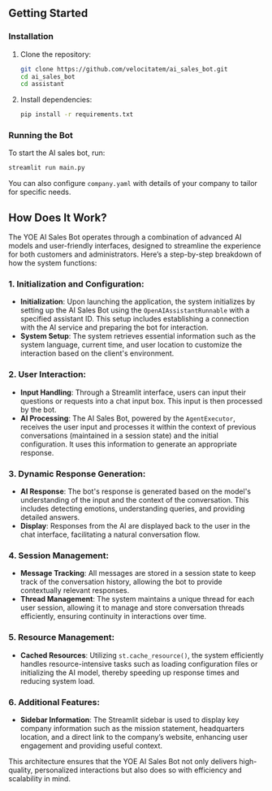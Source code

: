 ## Getting Started

### Installation

1. Clone the repository:
   ```bash
   git clone https://github.com/velocitatem/ai_sales_bot.git
   cd ai_sales_bot
   cd assistant
   ```

2. Install dependencies:
   ```bash
   pip install -r requirements.txt
   ```

### Running the Bot

To start the AI sales bot, run:

```bash
streamlit run main.py
```

You can also configure `company.yaml` with details of your company to tailor for specific needs.

## How Does It Work?

The YOE AI Sales Bot operates through a combination of advanced AI models and user-friendly interfaces, designed to streamline the experience for both customers and administrators. Here’s a step-by-step breakdown of how the system functions:

### 1. Initialization and Configuration:
- **Initialization**: Upon launching the application, the system initializes by setting up the AI Sales Bot using the `OpenAIAssistantRunnable` with a specified assistant ID. This setup includes establishing a connection with the AI service and preparing the bot for interaction.
- **System Setup**: The system retrieves essential information such as the system language, current time, and user location to customize the interaction based on the client's environment.

### 2. User Interaction:
- **Input Handling**: Through a Streamlit interface, users can input their questions or requests into a chat input box. This input is then processed by the bot.
- **AI Processing**: The AI Sales Bot, powered by the `AgentExecutor`, receives the user input and processes it within the context of previous conversations (maintained in a session state) and the initial configuration. It uses this information to generate an appropriate response.

### 3. Dynamic Response Generation:
- **AI Response**: The bot's response is generated based on the model's understanding of the input and the context of the conversation. This includes detecting emotions, understanding queries, and providing detailed answers.
- **Display**: Responses from the AI are displayed back to the user in the chat interface, facilitating a natural conversation flow.

### 4. Session Management:
- **Message Tracking**: All messages are stored in a session state to keep track of the conversation history, allowing the bot to provide contextually relevant responses.
- **Thread Management**: The system maintains a unique thread for each user session, allowing it to manage and store conversation threads efficiently, ensuring continuity in interactions over time.

### 5. Resource Management:
- **Cached Resources**: Utilizing `st.cache_resource()`, the system efficiently handles resource-intensive tasks such as loading configuration files or initializing the AI model, thereby speeding up response times and reducing system load.

### 6. Additional Features:
- **Sidebar Information**: The Streamlit sidebar is used to display key company information such as the mission statement, headquarters location, and a direct link to the company’s website, enhancing user engagement and providing useful context.

This architecture ensures that the YOE AI Sales Bot not only delivers high-quality, personalized interactions but also does so with efficiency and scalability in mind.
